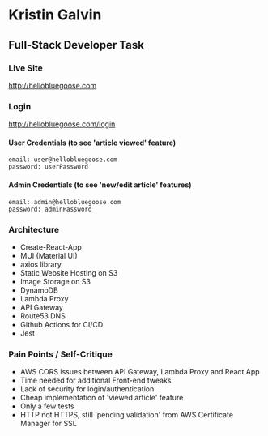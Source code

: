 # Kristin Galvin
## Full-Stack Developer Task
### Live Site
http://hellobluegoose.com

### Login
http://hellobluegoose.com/login

#### User Credentials (to see 'article viewed' feature)
    email: user@hellobluegoose.com
    password: userPassword

#### Admin Credentials (to see 'new/edit article' features)
    email: admin@hellobluegoose.com
    password: adminPassword

### Architecture
* Create-React-App
* MUI (Material UI)
* axios library
* Static Website Hosting on S3
* Image Storage on S3
* DynamoDB
* Lambda Proxy
* API Gateway
* Route53 DNS
* Github Actions for CI/CD
* Jest

### Pain Points / Self-Critique
* AWS CORS issues between API Gateway, Lambda Proxy and React App
* Time needed for additional Front-end tweaks
* Lack of security for login/authentication
* Cheap implementation of 'viewed article' feature
* Only a few tests 
* HTTP not HTTPS, still 'pending validation' from AWS Certificate Manager for SSL
